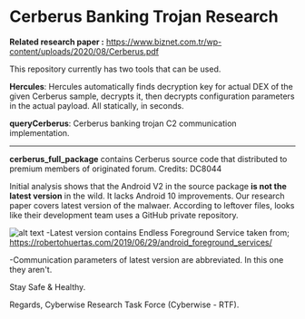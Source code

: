 # Cerberus Banking Trojan Research

**Related research paper :** https://www.biznet.com.tr/wp-content/uploads/2020/08/Cerberus.pdf

This repository currently has two tools that can be used.

**Hercules**: Hercules automatically finds decryption key for actual DEX of the given Cerberus sample, decrypts it, then decrypts configuration parameters in the actual payload. All statically, in seconds.

**queryCerberus**: Cerberus banking trojan C2 communication implementation.

---

**cerberus_full_package** contains Cerberus source code that distributed to premium members of originated forum. Credits: DC8044

Initial analysis shows that the Android V2 in the source package **is not the latest version** in the wild. It lacks Android 10 improvements. Our research paper covers latest version of the malwaer. According to leftover files, looks like their development team uses a GitHub private repository.

![alt text](https://raw.githubusercontent.com/ics-iot-bootcamp/cerberus_research/master/endless.png)
-Latest version contains Endless Foreground Service taken from;
https://robertohuertas.com/2019/06/29/android_foreground_services/

-Communication parameters of latest version are abbreviated. In this one they aren't.

Stay Safe & Healthy.

Regards, Cyberwise Research Task Force (Cyberwise - RTF).

